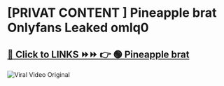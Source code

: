 
 # [PRIVAT CONTENT ] Pineapple brat Onlyfans Leaked omlq0

## <h2><a href="https://clipsfans.com/Pineapple_brat&ref=git">🔗 Click to LINKS ⏩⏩ 👉 🟢 Pineapple brat </a></h2>

<a href="https://clipsfans.com/Pineapple_brat&ref=git" rel="nofollow" data-target="animated-image.originalLink"><img src="https://i.ibb.co.com/xMMVF88/686577567.gif" alt="Viral Video Original" style="max-width: 100%; display: inline-block;" data-target="animated-image.originalImage"></a>

